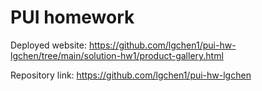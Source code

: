 # PUI homework

Deployed website: https://github.com/lgchen1/pui-hw-lgchen/tree/main/solution-hw1/product-gallery.html


Repository link: https://github.com/lgchen1/pui-hw-lgchen
